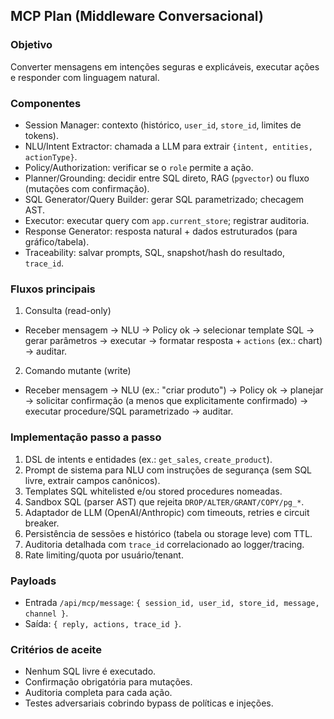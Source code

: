 ## MCP Plan (Middleware Conversacional)

### Objetivo
Converter mensagens em intenções seguras e explicáveis, executar ações e responder com linguagem natural.

### Componentes
- Session Manager: contexto (histórico, `user_id`, `store_id`, limites de tokens).
- NLU/Intent Extractor: chamada a LLM para extrair `{intent, entities, actionType}`.
- Policy/Authorization: verificar se o `role` permite a ação.
- Planner/Grounding: decidir entre SQL direto, RAG (`pgvector`) ou fluxo (mutações com confirmação).
- SQL Generator/Query Builder: gerar SQL parametrizado; checagem AST.
- Executor: executar query com `app.current_store`; registrar auditoria.
- Response Generator: resposta natural + dados estruturados (para gráfico/tabela).
- Traceability: salvar prompts, SQL, snapshot/hash do resultado, `trace_id`.

### Fluxos principais
1) Consulta (read-only)
- Receber mensagem → NLU → Policy ok → selecionar template SQL → gerar parâmetros → executar → formatar resposta + `actions` (ex.: chart) → auditar.

2) Comando mutante (write)
- Receber mensagem → NLU (ex.: "criar produto") → Policy ok → planejar → solicitar confirmação (a menos que explicitamente confirmado) → executar procedure/SQL parametrizado → auditar.

### Implementação passo a passo
1) DSL de intents e entidades (ex.: `get_sales`, `create_product`).
2) Prompt de sistema para NLU com instruções de segurança (sem SQL livre, extrair campos canônicos).
3) Templates SQL whitelisted e/ou stored procedures nomeadas.
4) Sandbox SQL (parser AST) que rejeita `DROP/ALTER/GRANT/COPY/pg_*`.
5) Adaptador de LLM (OpenAI/Anthropic) com timeouts, retries e circuit breaker.
6) Persistência de sessões e histórico (tabela ou storage leve) com TTL.
7) Auditoria detalhada com `trace_id` correlacionado ao logger/tracing.
8) Rate limiting/quota por usuário/tenant.

### Payloads
- Entrada `/api/mcp/message`: `{ session_id, user_id, store_id, message, channel }`.
- Saída: `{ reply, actions, trace_id }`.

### Critérios de aceite
- Nenhum SQL livre é executado.
- Confirmação obrigatória para mutações.
- Auditoria completa para cada ação.
- Testes adversariais cobrindo bypass de políticas e injeções.


